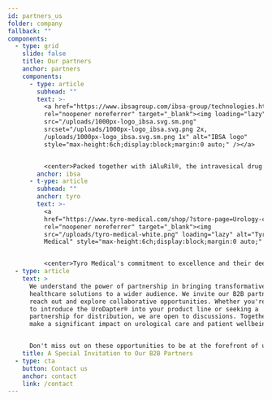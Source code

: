 ```yaml
---
id: partners_us
folder: company
fallback: ""
components:
  - type: grid
    slide: false
    title: Our partners
    anchor: partners
    components:
      - type: article
        subhead: ""
        text: >-
          <a href="https://www.ibsagroup.com/ibsa-group/technologies.html"
          rel="noopener noreferrer" target="_blank"><img loading="lazy"
          src="/uploads/1000px-logo_ibsa.svg.sm.png"
          srcset="/uploads/1000px-logo_ibsa.svg.png 2x,
          /uploads/1000px-logo_ibsa.svg.sm.png 1x" alt="IBSA logo"
          style="max-height:6ch;display:block;margin:0 auto;" /></a>


          <center>Packed together with iAluRil®, the intravesical drug solution from IBSA (Switzerland), the UroDapter® is also available under the name iAluadapter®, in 85 countries.</center>
        anchor: ibsa
      - t-ype: article
        subhead: ""
        anchor: tyro
        text: >-
          <a
          href="https://www.tyro-medical.com/shop/?store-page=Urology-c156988914"
          rel="noopener noreferrer" target="_blank"><img
          src="/uploads/tyro-medical-white.png" loading="lazy" alt="Tyro
          Medical" style="max-height:6ch;display:block;margin:0 auto;" /></a>


          <center>Tyro Medical's commitment to excellence and their deep understanding of the healthcare landscape make them the perfect partner for us. Their established distribution channels, strong relationships with healthcare providers, and comprehensive market strategies will enable us to effectively communicate the unique benefits and capabilities of the UroDapter® to medical professionals and patients across the United States.</center>
  - type: article
    text: >
      We understand the power of partnership in bringing transformative
      healthcare solutions to a wider audience. We invite our B2B partners to
      reach out and explore collaborative opportunities. Whether you're looking
      to introduce the UroDapter® into your product line or seeking a
      partnership for distribution, we are open to discussions. Together, we can
      make a significant impact on urological care and patient wellbeing.


      Don't miss out on these opportunities to be at the forefront of urological healthcare innovation. Contact us today to learn more about our offers and how we can work together towards a healthier tomorrow.
    title: A Special Invitation to Our B2B Partners
  - type: cta
    button: Contact us
    anchor: contact
    link: /contact
---
```


